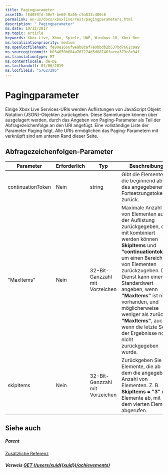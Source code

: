 ```yaml
---
title: Pagingparameter
assetID: f8d059fd-30e7-be60-0a46-c9a833c400c6
permalink: en-us/docs/xboxlive/rest/pagingparameters.html
description: " Pagingparameter"
ms.date: 10/12/2017
ms.topic: article
keywords: Xbox Live, Xbox, Spiele, UWP, Windows 10, Xbox One
ms.localizationpriority: medium
ms.openlocfilehash: fe80e1666f9eab8caf7e0bbdb2b537bd7661c9a9
ms.sourcegitcommit: b034650b684a767274d5d88746faeea373c8e34f
ms.translationtype: MT
ms.contentlocale: de-DE
ms.lasthandoff: 03/06/2019
ms.locfileid: "57627295"
---
```

# <a name="paging-parameters"></a>Pagingparameter
 
Einige Xbox Live Services-URIs werden Auflistungen von JavaScript Objekt Notation (JSON)-Objekten zurückgeben. Diese Sammlungen können über ausgelagert werden, durch das Angeben von Paging-Parameter als Teil der Abfragezeichenfolge an den URI angefügt. Eine vollständige Liste der Parameter Paging folgt. Alle URIs ermöglichen das Paging-Parametern mit verknüpft sind am unteren Rand dieser Seite.
 
<a id="ID4E2"></a>

 
## <a name="query-string-parameters"></a>Abfragezeichenfolgen-Parameter 
 
| Parameter| Erforderlich| Typ| Beschreibung| 
| --- | --- | --- | --- | 
| continuationToken| Nein| string| Gibt die Elemente, die beginnend ab des angegebenen Fortsetzungstokens zurück. | 
| "MaxItems"| Nein| 32-Bit-Ganzzahl mit Vorzeichen| Maximale Anzahl von Elementen aus der Auflistung zurückgegeben, die mit kombiniert werden können <b>SkipItems</b> und <b>"continuationtoken"</b> um einen Bereich von Elementen zurückzugeben. Der Dienst kann einen Standardwert angeben, wenn <b>"MaxItems"</b> ist nicht vorhanden, und möglicherweise weniger als zurück <b>"MaxItems"</b>, auch wenn die letzte Seite der Ergebnisse noch nicht zurückgegeben wurde. | 
| skipItems| Nein| 32-Bit-Ganzzahl mit Vorzeichen| Zurückgeben Sie Elemente, die ab dem die angegebene Anzahl von Elementen. Z. B. <b>SkipItems = "3"</b> ruft Elemente ab, mit dem vierten Element abgerufen. | 
  
<a id="ID4EDD"></a>

 
## <a name="see-also"></a>Siehe auch
 
<a id="ID4EFD"></a>

 
##### <a name="parent"></a>Parent  

[Zusätzliche Referenz](atoc-xboxlivews-reference-additional.md)

  
<a id="ID4ERD"></a>

 
##### <a name="reference--get-usersxuidxuidachievementsuriachievementsuri-achievementsusersxuidachievementsgetv2md"></a>Verweis [GET (/users/xuid({xuid})/achievements)](../uri/achievements/uri-achievementsusersxuidachievementsgetv2.md)

   